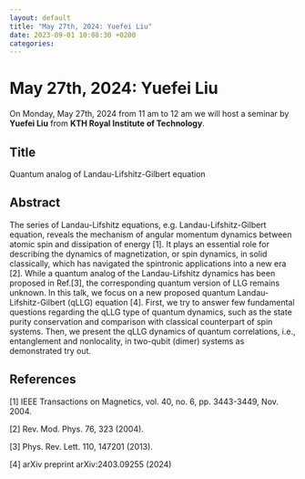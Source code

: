 ```yaml
---
layout: default
title: "May 27th, 2024: Yuefei Liu"
date: 2023-09-01 10:08:30 +0200
categories:
---
```


# May 27th, 2024: Yuefei Liu

On Monday, May 27th, 2024 from 11 am to 12 am we will host a seminar by **Yuefei Liu** from **KTH Royal Institute of Technology**. 

## Title

Quantum analog of Landau-Lifshitz-Gilbert equation

## Abstract 

The series of Landau-Lifshitz equations, e.g. Landau-Lifshitz-Gilbert equation, reveals the mechanism of angular momentum dynamics between atomic spin and dissipation of energy [1]. It plays an essential role for describing the dynamics of magnetization, or spin dynamics, in solid classically, which has navigated the spintronic applications into a new era [2]. While a quantum analog of the Landau-Lifshitz dynamics has been proposed in Ref.[3],  the corresponding quantum version of LLG remains unknown. In this talk, we focus on a new proposed quantum Landau-Lifshitz-Gilbert (qLLG) equation [4]. First, we try to answer few fundamental questions regarding the qLLG type of quantum dynamics, such as the state purity conservation and comparison with classical counterpart of spin systems. Then, we present the qLLG dynamics of quantum correlations, i.e., entanglement and nonlocality, in two-qubit (dimer) systems as demonstrated try out.

## References

[1] IEEE Transactions on Magnetics, vol. 40, no. 6, pp. 3443-3449, Nov. 2004.

[2] Rev. Mod. Phys. 76, 323 (2004).

[3] Phys. Rev. Lett. 110, 147201 (2013).

[4] arXiv preprint arXiv:2403.09255 (2024)






